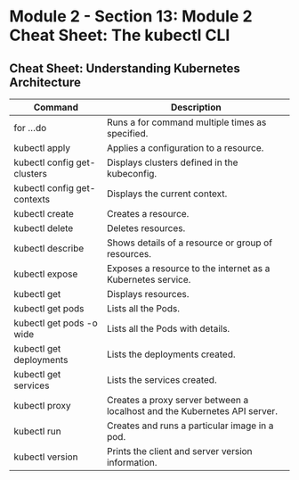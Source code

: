 # Module 2 - Section 13: Module 2 Cheat Sheet: The kubectl CLI

## Cheat Sheet: Understanding Kubernetes Architecture

| Command                     | Description                                                               |
|-----------------------------|---------------------------------------------------------------------------|
| for …do                     | Runs a for command multiple times as specified.                           |
| kubectl apply               | Applies a configuration to a resource.                                    |
| kubectl config get-clusters | Displays clusters defined in the kubeconfig.                              |
| kubectl config get-contexts | Displays the current context.                                             |
| kubectl create              | Creates a resource.                                                       |
| kubectl delete              | Deletes resources.                                                        |
| kubectl describe            | Shows details of a resource or group of resources.                        |
| kubectl expose              | Exposes a resource to the internet as a Kubernetes service.               |
| kubectl get                 | Displays resources.                                                       |
| kubectl get pods            | Lists all the Pods.                                                       |
| kubectl get pods -o wide    | Lists all the Pods with details.                                          |
| kubectl get deployments     | Lists the deployments created.                                            |
| kubectl get services        | Lists the services created.                                               |
| kubectl proxy               | Creates a proxy server between a localhost and the Kubernetes API server. |
| kubectl run                 | Creates and runs a particular image in a pod.                             |
| kubectl version             | Prints the client and server version information.                         |
